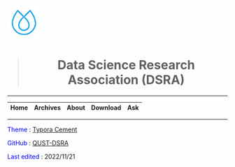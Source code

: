 ![DSRA](src/1.png)

>   <center><h1>
>       Data Science Research Association (DSRA)
>       </h1></center>

---





| Home  | Archives | About | Download |  Ask  |
| :---: | :------: | :---: | :------: | :---: |







---

<font color='blue'>Theme</font> : [Typora Cement](https://theme.typora.io/theme/Cement/)

<font color='blue'>GitHub</font> : [QUST-DSRA](https://github.com/QUST-DSRA)

<font color='blue'>Last edited</font> : 2022/11/21

